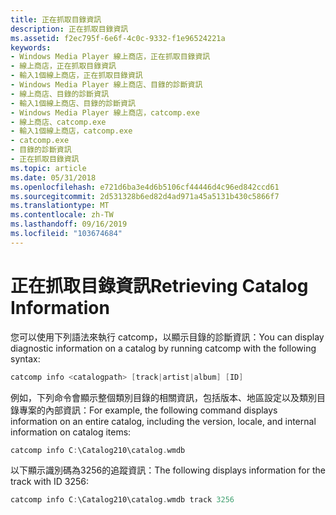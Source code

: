 ```yaml
---
title: 正在抓取目錄資訊
description: 正在抓取目錄資訊
ms.assetid: f2ec795f-6e6f-4c0c-9332-f1e96524221a
keywords:
- Windows Media Player 線上商店，正在抓取目錄資訊
- 線上商店，正在抓取目錄資訊
- 輸入1個線上商店，正在抓取目錄資訊
- Windows Media Player 線上商店、目錄的診斷資訊
- 線上商店、目錄的診斷資訊
- 輸入1個線上商店、目錄的診斷資訊
- Windows Media Player 線上商店，catcomp.exe
- 線上商店、catcomp.exe
- 輸入1個線上商店，catcomp.exe
- catcomp.exe
- 目錄的診斷資訊
- 正在抓取目錄資訊
ms.topic: article
ms.date: 05/31/2018
ms.openlocfilehash: e721d6ba3e4d6b5106cf44446d4c96ed842ccd61
ms.sourcegitcommit: 2d531328b6ed82d4ad971a45a5131b430c5866f7
ms.translationtype: MT
ms.contentlocale: zh-TW
ms.lasthandoff: 09/16/2019
ms.locfileid: "103674684"
---
```

# <a name="retrieving-catalog-information"></a><span data-ttu-id="69cd2-115">正在抓取目錄資訊</span><span class="sxs-lookup"><span data-stu-id="69cd2-115">Retrieving Catalog Information</span></span>

<span data-ttu-id="69cd2-116">您可以使用下列語法來執行 catcomp，以顯示目錄的診斷資訊：</span><span class="sxs-lookup"><span data-stu-id="69cd2-116">You can display diagnostic information on a catalog by running catcomp with the following syntax:</span></span>


```C++
catcomp info <catalogpath> [track|artist|album] [ID]
```



<span data-ttu-id="69cd2-117">例如，下列命令會顯示整個類別目錄的相關資訊，包括版本、地區設定以及類別目錄專案的內部資訊：</span><span class="sxs-lookup"><span data-stu-id="69cd2-117">For example, the following command displays information on an entire catalog, including the version, locale, and internal information on catalog items:</span></span>


```C++
catcomp info C:\Catalog210\catalog.wmdb
```



<span data-ttu-id="69cd2-118">以下顯示識別碼為3256的追蹤資訊：</span><span class="sxs-lookup"><span data-stu-id="69cd2-118">The following displays information for the track with ID 3256:</span></span>


```C++
catcomp info C:\Catalog210\catalog.wmdb track 3256
```



 

 




